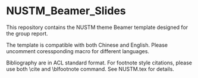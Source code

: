 # NUSTM_Beamer_Slides
This repository contains the NUSTM theme Beamer template designed for the group report. 

The template is compatible with both Chinese and English. Please uncomment coressponding macro for different languages. 

Bibliography are in ACL standard format. For footnote style citations, please use both \cite and \blfootnote command. See NUSTM.tex for details.
